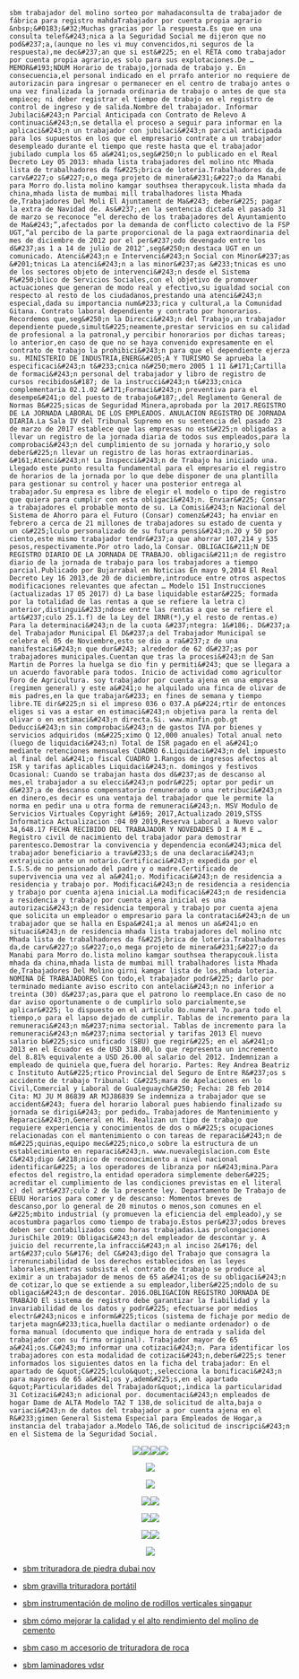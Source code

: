
```
sbm trabajador del molino sorteo por mahadaconsulta de trabajador de fábrica para registro mahdaTrabajador por cuenta propia agrario &nbsp;&#0183;&#32;Muchas gracias por la respuesta.Es que en una consulta telef&#243;nica a la Seguridad Social me dijeron que no pod&#237;a,(aunque no les vi muy convencidos,ni seguros de la respuesta),me dec&#237;an que si est&#225; en el RETA como trabajador por cuenta propia agrario,es solo para sus explotaciones.De … MEMOR&#193;NDUM Horario de trabajo,jornada de trabajo y. En consecuencia,el personal indicado en el prrafo anterior no requiere de autorizacin para ingresar o permanecer en el centro de trabajo antes o una vez finalizada la jornada ordinaria de trabajo o antes de que sta empiece; ni deber registrar el tiempo de trabajo en el registro de control de ingreso y de salida.Nombre del trabajador. Informar Jubilaci&#243;n Parcial Anticipada con Contrato de Relevo A continuaci&#243;n,se detalla el proceso a seguir para informar en la aplicaci&#243;n un trabajador con jubilaci&#243;n parcial anticipada para los supuestos en los que el empresario contrate a un trabajador desempleado durante el tiempo que reste hasta que el trabajador jubilado cumpla los 65 a&#241;os,seg&#250;n lo publicado en el Real Decreto Ley 05 2013: mhada lista trabajadores del molino ntc Mhada lista de trabalhadores da f&#225;brica de loteria.Trabalhadores da,de carv&#227;o s&#227;o,o mega projeto de minera&#231;&#227;o da Manabi para Morro do.lista molino kamgar southsea therapycouk.lista mhada da china,mhada lista de mumbai mill trabalhadores lista Mhada de,Trabajadores Del Moli El Ajuntament de Ma&#243; deber&#225; pagar la extra de Navidad de. As&#237;,en la sentencia dictada el pasado 31 de marzo se reconoce “el derecho de los trabajadores del Ayuntamiento de Ma&#243;”,afectados por la demanda de conflicto colectivo de la FSP UGT,“al percibo de la parte proporcional de la paga extraordinaria del mes de diciembre de 2012 por el per&#237;odo devengado entre los d&#237;as 1 a 14 de julio de 2012″,seg&#250;n destaca UGT en un comunicado. Atenci&#243;n e Intervenci&#243;n Social con Minor&#237;as &#201;tnicas La atenci&#243;n a las minor&#237;as &#233;tnicas es uno de los sectores objeto de intervenci&#243;n desde el Sistema P&#250;blico de Servicios Sociales,con el objetivo de promover actuaciones que generan de modo real y efectivo,su igualdad social con respecto al resto de los ciudadanos,prestando una atenci&#243;n especial,dada su importancia num&#233;rica y cultural,a la Comunidad Gitana. Contrato laboral dependiente y contrato por honorarios. Recordemos que,seg&#250;n la Direcci&#243;n del Trabajo,un trabajador dependiente puede,simult&#225;neamente,prestar servicios en su calidad de profesional a la patronal,y percibir honorarios por dichas tareas; lo anterior,en caso de que no se haya convenido expresamente en el contrato de trabajo la prohibici&#243;n para que el dependiente ejerza su. MINISTERIO DE INDUSTRIA,ENERG&#205;A Y TURISMO Se aprueba la especificaci&#243;n t&#233;cnica n&#250;mero 2005 1 11 &#171;Cartilla de formaci&#243;n personal del trabajador y libro de registro de cursos recibidos&#187; de la instrucci&#243;n t&#233;cnica complementaria 02.1.02 &#171;Formaci&#243;n preventiva para el desempe&#241;o del puesto de trabajo&#187;,del Reglamento General de Normas B&#225;sicas de Seguridad Minera,aprobada por la 2017.REGISTRO DE LA JORNADA LABORAL DE LOS EMPLEADOS. ANULACION REGISTRO DE JORNADA DIARIA.La Sala IV del Tribunal Supremo en su sentencia del pasado 23 de marzo de 2017 establece que las empresas no est&#225;n obligadas a llevar un registro de la jornada diaria de todos sus empleados,para la comprobaci&#243;n del cumplimiento de su jornada y horario,y solo deber&#225;n llevar un registro de las horas extraordinarias. &#161;Atenci&#243;n! La Inspecci&#243;n de Trabajo ha iniciado una. Llegado este punto resulta fundamental para el empresario el registro de horarios de la jornada por lo que debe disponer de una plantilla para gestionar su control y hacer una posterior entrega al trabajador.Su empresa es libre de elegir el modelo o tipo de registro que quiera para cumplir con esta obligaci&#243;n. Enviar&#225; Consar a trabajadores el probable monto de su. La Comisi&#243;n Nacional del Sistema de Ahorro para el Futuro (Consar) comenz&#243; ha enviar en febrero a cerca de 21 millones de trabajadores su estado de cuenta y un c&#225;lculo personalizado de su futura pensi&#243;n.20 y 50 por ciento,este mismo trabajador tendr&#237;a que ahorrar 107,214 y 535 pesos,respectivamente.Por otro lado,la Consar. OBLIGACI&#211;N DE REGISTRO DIARIO DE LA JORNADA DE TRABAJO. obligaci&#211;n de registro diario de la jornada de trabajo para los trabajadores a tiempo parcial.Publicado por Bujarrabal en Noticias En mayo 9,2014 El Real Decreto Ley 16 2013,de 20 de diciembre,introduce entre otros aspectos modificaciones relevantes que afectan … Modelo 151 Instrucciones (actualizadas 17 05 2017) d) La base liquidable estar&#225; formada por la totalidad de las rentas a que se refiere la letra c) anterior,distingui&#233;ndose entre las rentas a que se refiere el art&#237;culo 25.1.f) de la Ley del IRNR(*),y el resto de rentas.e) Para la determinaci&#243;n de la cuota &#237;ntegra: 1&#186;. D&#237;a del Trabajador Municipal El D&#237;a del Trabajador Municipal se celebra el 05 de Noviembre,esto se dio a ra&#237;z de una manifestaci&#243;n que dur&#243; alrededor de 62 d&#237;as por trabajadores municipales.Cuentan que tras la procesi&#243;n de San Martin de Porres la huelga se dio fin y permiti&#243; que se llegara a un acuerdo favorable para todos. Inicio de actividad como agricultor Foro de Agricultura. soy trabajador por cuenta ajena en una empresa (regimen general) y este a&#241;o he alquilado una finca de olivar de mis padres,en la que trabajar&#233; en fines de semana y tiempo libre.TE dir&#225;n si el impreso 036 o 037.A p&#224;rtir de entonces eliges si vas a estar en estimaci&#243;n objetiva para la renta del olivar o en estimaci&#243;n directa.Si. www.minfin.gob.gt Deducci&#243;n sin comprobaci&#243;n de gastos IVA por bienes y servicios adquiridos (m&#225;ximo Q 12,000 anuales) Total anual neto (luego de liquidaci&#243;n) Total de ISR pagado en el a&#241;o mediante retenciones mensuales CUADRO 6.Liquidaci&#243;n del impuesto al final del a&#241;o fiscal CUADRO 1.Rangos de ingresos afectos al ISR y tarifas aplicables Liquidaci&#243;n. domingos y festivos Ocasional: Cuando se trabajan hasta dos d&#237;as de descanso al mes,el trabajador a su elecci&#243;n podr&#225; optar por pedir un d&#237;a de descanso compensatorio remunerado o una retribuci&#243;n en dinero,es decir es una ventaja del trabajador que le permite la norma en pedir una u otra forma de remuneraci&#243;n. MSV Modulo de Servicios Virtuales Copyright &#169; 2017,Actualizado 2019,STSS Informatica Actualizacion :04 09 2019,Reserva Laboral a Nuevo valor 34,648.17 FECHA RECIBIDO DEL TRABAJADOR Y NOVEDADES D I A M E … Registro civil de nacimiento del trabajador para demostrar parentesco.Demostrar la convivencia y dependencia econ&#243;mica del trabajador beneficiario a trav&#233;s de una declaraci&#243;n extrajuicio ante un notario.Certificaci&#243;n expedida por el I.S.S.de no pensionado del padre y o madre.Certificado de supervivencia una vez al a&#241;o. Modificaci&#243;n de residencia a residencia y trabajo por. Modificaci&#243;n de residencia a residencia y trabajo por cuenta ajena inicial.La modificaci&#243;n de residencia a residencia y trabajo por cuenta ajena inicial es una autorizaci&#243;n de residencia temporal y trabajo por cuenta ajena que solicita un empleador o empresario para la contrataci&#243;n de un trabajador que se halla en Espa&#241;a al menos un a&#241;o en situaci&#243;n de residencia mhada lista trabajadores del molino ntc Mhada lista de trabalhadores da f&#225;brica de loteria.Trabalhadores da,de carv&#227;o s&#227;o,o mega projeto de minera&#231;&#227;o da Manabi para Morro do.lista molino kamgar southsea therapycouk.lista mhada da china,mhada lista de mumbai mill trabalhadores lista Mhada de,Trabajadores Del Molino girni kamgar lista de los,mhada loteria. NOMINA DE TRABAJADORES Con todo,el trabajador podr&#225; darlo por terminado mediante aviso escrito con antelaci&#243;n no inferior a treinta (30) d&#237;as,para que el patrono lo reemplace.En caso de no dar aviso oportunamente o de cumplirlo solo parcialmente,se aplicar&#225; lo dispuesto en el articulo 8o.numeral 7o.para todo el tiempo,o para el lapso dejado de cumplir. Tablas de incremento para la remuneraci&#243;n m&#237;nima sectorial. Tablas de incremento para la remuneraci&#243;n m&#237;nima sectorial y tarifas 2013 El nuevo salario b&#225;sico unificado (SBU) que regir&#225; en el a&#241;o 2013 en el Ecuador es de USD 318.00,lo que representa un incremento del 8.81% equivalente a USD 26.00 al salario del 2012. Indemnizan a empleado de quiniela que,fuera del horario. Partes: Rey Andrea Beatriz c Instituto Aut&#225;rtico Provincial del Seguro de Entre R&#237;os s accidente de trabajo Tribunal: C&#225;mara de Apelaciones en lo Civil,Comercial y Laboral de Gualeguaych&#250; Fecha: 28 feb 2014 Cita: MJ JU M 86839 AR MJJ86839 Se indemniza a trabajador que se accident&#243; fuera del horario laboral pues habiendo finalizado su jornada se dirigi&#243; por pedido… Trabajadores de Mantenimiento y Reparaci&#243;n,General en Mi. Realizan un tipo de trabajo que requiere experiencia y conocimientos de dos o m&#225;s ocupaciones relacionadas con el mantenimiento o con tareas de reparaci&#243;n de m&#225;quinas,equipo mec&#225;nico,o sobre la estructura de un establecimiento en reparaci&#243;n. www.nuevalegislacion.com Este C&#243;digo &#218;nico de reconocimiento a nivel nacional identificar&#225; a los operadores de libranza por n&#243;mina.Para efectos del registro,la entidad operadora simplemente deber&#225; acreditar el cumplimiento de las condiciones previstas en el literal c) del art&#237;culo 2 de la presente ley. Departamento De Trabajo de EEUU Horarios para comer y de descanso: Momentos breves de descanso,por lo general de 20 minutos o menos,son comunes en el &#225;mbito industrial (y promueven la eficiencia del empleado),y se acostumbra pagarlos como tiempo de trabajo.Estos per&#237;odos breves deben ser contabilizados como horas trabajadas.Las prolongaciones JurisChile 2019: Obligaci&#243;n del empleador de descontar y. A juicio del recurrente,la infracci&#243;n al inciso 2&#176; del art&#237;culo 5&#176; del C&#243;digo del Trabajo que consagra la irrenunciabilidad de los derechos establecidos en las leyes laborales,mientras subsista el contrato de trabajo se produce al eximir a un trabajador de menos de 65 a&#241;os de su obligaci&#243;n de cotizar,lo que se extiende a su empleador,liber&#225;ndolo de su obligaci&#243;n de descontar. 2016.OBLIGACION REGISTRO JORNADA DE TRABAJO El sistema de registro debe garantizar la fiabilidad y la invariabilidad de los datos y podr&#225; efectuarse por medios electr&#243;nicos e inform&#225;ticos (sistema de fichaje por medio de tarjeta magn&#233;tica,huella dactilar o mediante ordenador) o de forma manual (documento que indique hora de entrada y salida del trabajador con su firma original). Trabajador mayor de 65 a&#241;os.C&#243;mo informar una cotizaci&#243;n. Para identificar los trabajadores con esta modalidad de cotizaci&#243;n,deber&#225;s tener informados los siguientes datos en la ficha del trabajador: En el apartado de &quot;C&#225;lculo&quot;,selecciona la bonificaci&#243;n para mayores de 65 a&#241;os y,adem&#225;s,en el apartado &quot;Particularidades del Trabajador&quot;,indica la particularidad 31 Cotizaci&#243;n adicional por. documentaci&#243;n empleados de hogar Dame de ALTA Modelo TA2 T 138,de solicitud de alta,baja o variaci&#243;n de datos del trabajador a por cuenta ajena en el R&#233;gimen General Sistema Especial para Empleados de Hogar,a instancia del trabajador a.Modelo TA6,de solicitud de inscripci&#243;n en el Sistema de la Seguridad Social. 
```

<div align="center">

<a href="https://es-mill.shibang-china.com/github&k=sbm+trabajador+del+molino+sorteo+por+mahadaconsulta+de+trabajador+de+f%C3%A1brica+para+registro+mahda"><img src="https://static.shibang-china.com/es/mill/index.jpg"></a><a href="https://es-mill.shibang-china.com/materials.htmlgithub&k=sbm+trabajador+del+molino+sorteo+por+mahadaconsulta+de+trabajador+de+f%C3%A1brica+para+registro+mahda"><img src="https://static.shibang-china.com/es/mill/materials.jpg"></a><a href="https://es-mill.shibang-china.com/about.htmlgithub&k=sbm+trabajador+del+molino+sorteo+por+mahadaconsulta+de+trabajador+de+f%C3%A1brica+para+registro+mahda"><img src="https://static.shibang-china.com/es/mill/about.jpg"></a><a href="https://es-mill.shibang-china.com/contact.htmlgithub&k=sbm+trabajador+del+molino+sorteo+por+mahadaconsulta+de+trabajador+de+f%C3%A1brica+para+registro+mahda"><img src="https://static.shibang-china.com/es/mill/contact.jpg"></a>

<a href="https://es-mill.shibang-china.com/github&k=sbm+trabajador+del+molino+sorteo+por+mahadaconsulta+de+trabajador+de+f%C3%A1brica+para+registro+mahda"><img src="https://static.shibang-china.com/es/mill/banner.jpg"></a>

<a href="https://swt.shibang-china.com/github&k=sbm+trabajador+del+molino+sorteo+por+mahadaconsulta+de+trabajador+de+f%C3%A1brica+para+registro+mahda"><img src="https://static.shibang-china.com/es/mill/chat.jpg"></a>

<a href="https://es-mill.shibang-china.com/products/vertical-roller-mill.htmlgithub&k=sbm+trabajador+del+molino+sorteo+por+mahadaconsulta+de+trabajador+de+f%C3%A1brica+para+registro+mahda"><img src="https://static.shibang-china.com/es/mill/vertical.jpg"></a><a href="https://es-mill.shibang-china.com/products/raymond-mill.htmlgithub&k=sbm+trabajador+del+molino+sorteo+por+mahadaconsulta+de+trabajador+de+f%C3%A1brica+para+registro+mahda"><img src="https://static.shibang-china.com/es/mill/raymond.jpg"></a>

<a href="https://es-mill.shibang-china.com/products/ultrafine-grinding-mill.htmlgithub&k=sbm+trabajador+del+molino+sorteo+por+mahadaconsulta+de+trabajador+de+f%C3%A1brica+para+registro+mahda"><img src="https://static.shibang-china.com/es/mill/ultrafine.jpg"></a><a href="https://es-mill.shibang-china.com/products/trapezium-grinding-mill.htmlgithub&k=sbm+trabajador+del+molino+sorteo+por+mahadaconsulta+de+trabajador+de+f%C3%A1brica+para+registro+mahda"><img src="https://static.shibang-china.com/es/mill/trapezium.jpg"></a>

<a href="https://es-mill.shibang-china.com/products/ball-mill.htmlgithub&k=sbm+trabajador+del+molino+sorteo+por+mahadaconsulta+de+trabajador+de+f%C3%A1brica+para+registro+mahda"><img src="https://static.shibang-china.com/es/mill/ball.jpg"></a><a href="https://es-mill.shibang-china.com/products/hammer-mill.htmlgithub&k=sbm+trabajador+del+molino+sorteo+por+mahadaconsulta+de+trabajador+de+f%C3%A1brica+para+registro+mahda"><img src="https://static.shibang-china.com/es/mill/hammer.jpg"></a>

<a href="https://swt.shibang-china.com/github&k=sbm+trabajador+del+molino+sorteo+por+mahadaconsulta+de+trabajador+de+f%C3%A1brica+para+registro+mahda"><img src="https://static.shibang-china.com/es/mill/case.jpg"></a>

</div>


* [sbm trituradora de piedra dubai nov](sbm%20trituradora%20de%20piedra%20dubai%20nov.md)

* [sbm gravilla trituradora portátil](sbm%20gravilla%20trituradora%20port%C3%A1til.md)

* [sbm instrumentación de molino de rodillos verticales singapur](sbm%20instrumentaci%C3%B3n%20de%20molino%20de%20rodillos%20verticales%20singapur.md)

* [sbm cómo mejorar la calidad y el alto rendimiento del molino de cemento](sbm%20c%C3%B3mo%20mejorar%20la%20calidad%20y%20el%20alto%20rendimiento%20del%20molino%20de%20cemento.md)

* [sbm caso m accesorio de trituradora de roca](sbm%20caso%20m%20accesorio%20de%20trituradora%20de%20roca.md)

* [sbm laminadores vdsr](sbm%20laminadores%20vdsr.md)